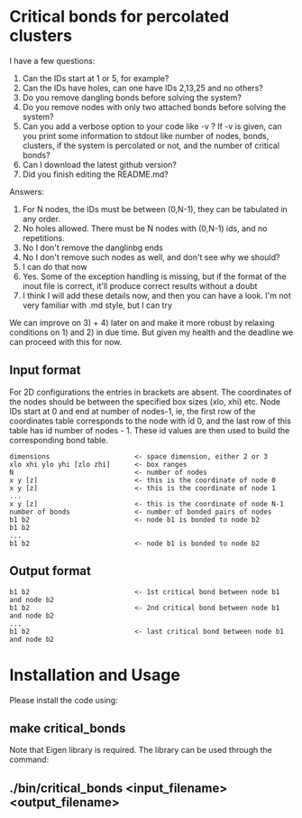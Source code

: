 # Critical bonds for percolated clusters

I have a few questions: 
1) Can the IDs start at 1 or 5, for example?
2) Can the IDs have holes, can one have IDs 2,13,25 and no others?
3) Do you remove dangling bonds before solving the system?
4) Do you remove nodes with only two attached bonds before solving the system? 
5) Can you add a verbose option to your code like -v ? If -v is given, can you print
some information to stdout like number of nodes, bonds, clusters, if the system is percolated
or not, and the number of critical bonds? 
6) Can I download the latest github version? 
7) Did you finish editing the README.md? 

Answers:
1) For N nodes, the IDs must be between (0,N-1), they can be tabulated in any order.
2) No holes allowed. There must be N nodes with (0,N-1) ids, and no repetitions.
3) No I don't remove the danglinbg ends
4) No I don't remove such nodes as well, and don't see why we should?
5) I can do that now
6) Yes. Some of the exception handling is missing, but if the format of the inout file is correct, it'll produce correct results without a doubt
7) I think I will add these details now, and then you can have a look. I'm not very familiar with .md style, but I can try

We can improve on 3) + 4) later on and make it more robust by relaxing conditions on 1) and 2) in due time. But given my health and the deadline we can proceed with this for now.

## Input format 

For 2D configurations the entries in brackets are absent. The coordinates of the nodes should be between the specified box sizes (xlo, xhi) etc. Node IDs start at 0 and end at number of nodes-1, ie, the first row of the coordinates table corresponds to the node with id 0, and the last row of this table has id number of nodes - 1. These id values are then used to build the corresponding bond table.

    dimensions                     <- space dimension, either 2 or 3
    xlo xhi ylo yhi [zlo zhi]      <- box ranges
    N                              <- number of nodes
    x y [z]                        <- this is the coordinate of node 0
    x y [z]                        <- this is the coordinate of node 1
    ...
    x y [z]                        <- this is the coordinate of node N-1
    number of bonds                <- number of bonded pairs of nodes
    b1 b2                          <- node b1 is bonded to node b2
    b1 b2                          
    ...
    b1 b2                          <- node b1 is bonded to node b2

## Output format

    b1 b2                          <- 1st critical bond between node b1 and node b2
    b1 b2                          <- 2nd critical bond between node b1 and node b2
    ...
    b1 b2                          <- last critical bond between node b1 and node b2


# Installation and Usage

Please install the code using:

## make critical_bonds

Note that Eigen library is required. The library can be used through the command:

## ./bin/critical_bonds <input_filename> <output_filename>
